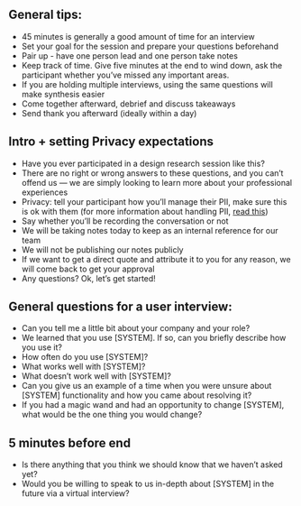 
## General tips: 
- 45 minutes is generally a good amount of time for an interview
- Set your goal for the session and prepare your questions beforehand
- Pair up - have one person lead  and one person take notes 
- Keep track of time. Give five minutes at the end to wind down, ask the participant whether you’ve missed any important areas.
- If you are holding multiple interviews, using the same questions will make synthesis easier 
- Come together afterward,  debrief and discuss takeaways
- Send thank you afterward (ideally within a day)  

## Intro + setting Privacy expectations 
- Have you ever participated in a design research session like this? 
- There are no right or wrong answers to these questions, and you can’t offend us — we are simply looking to learn more about your professional experiences   
- Privacy: tell your participant how you’ll manage their PII, make sure this is ok with them (for more information about handling PII, [read this](https://github.com/18F/CAMD-resources/blob/master/Ethics%20and%20Privacy%20in%20User%20Research.pdf))
- Say whether you’ll be recording the conversation or not
- We will be taking notes today to keep as an internal reference for our team 
- We will not be publishing our notes publicly 
- If we want to get a direct quote and attribute it to you for any reason, we will come back to get your approval 
- Any questions? Ok, let’s get started! 

## General questions for a user interview: 

- Can you tell me a little bit about your company and your role? 
- We learned that you use [SYSTEM]. If so, can you briefly describe how you use it? 
- How often do you use [SYSTEM]? 
- What works well with [SYSTEM]? 
- What doesn’t work well with [SYSTEM]? 
- Can you give us an example of a time when you were unsure about [SYSTEM] functionality and how you came about resolving it? 
- If you had a magic wand and had an opportunity to change [SYSTEM], what would be the one thing you would change? 

## 5 minutes before end 
- Is there anything that you think we should know that we haven’t asked yet? 
- Would you be willing to speak to us in-depth about [SYSTEM] in the future via a virtual interview? 

 
 

 
 
 

